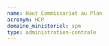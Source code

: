 ```yaml
---
name: Haut Commissariat au Plan
acronym: HCP
domaine_ministeriel: spm
type: administration-centrale
---
```

